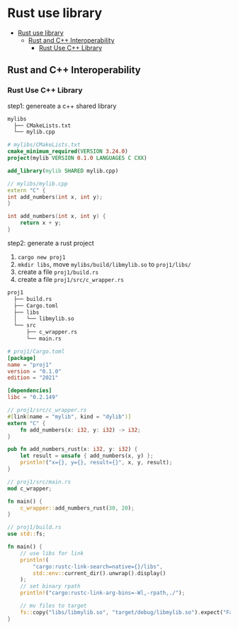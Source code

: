 # Rust use library

- [Rust use library](#rust-use-library)
  - [Rust and C++ Interoperability](#rust-and-c-interoperability)
    - [Rust Use C++ Library](#rust-use-c-library)

## Rust and C++ Interoperability

### Rust Use C++ Library

step1: genereate a c++ shared library

```bash
mylibs
  ├── CMakeLists.txt
  └── mylib.cpp
```

```cmake
# mylibs/CMakeLists.txt
cmake_minimum_required(VERSION 3.24.0)
project(mylib VERSION 0.1.0 LANGUAGES C CXX)

add_library(mylib SHARED mylib.cpp)
```

```cpp
// mylibs/mylib.cpp
extern "C" {
int add_numbers(int x, int y);
}

int add_numbers(int x, int y) {
    return x + y;
}
```

step2: generate a rust project
1. `cargo new proj1`
1. `mkdir libs`, move `mylibs/build/libmylib.so` to `proj1/libs/`
1. create a file `proj1/build.rs`
2. create a file `proj1/src/c_wrapper.rs`

```bash
proj1
  ├── build.rs
  ├── Cargo.toml
  ├── libs
  │   └── libmylib.so
  └── src
      ├── c_wrapper.rs
      └── main.rs
```

```toml
# proj1/Cargo.toml
[package]
name = "proj1"
version = "0.1.0"
edition = "2021"

[dependencies]
libc = "0.2.149"
```

```rust
// proj1/src/c_wrapper.rs
#[link(name = "mylib", kind = "dylib")]
extern "C" {
    fn add_numbers(x: i32, y: i32) -> i32;
}

pub fn add_numbers_rust(x: i32, y: i32) {
    let result = unsafe { add_numbers(x, y) };
    println!("x={}, y={}, result={}", x, y, result);
}
```

```rust
// proj1/src/main.rs
mod c_wrapper;

fn main() {
    c_wrapper::add_numbers_rust(30, 20);
}
```

```rust
// proj1/build.rs
use std::fs;

fn main() {
    // use libs for link
    println!(
        "cargo:rustc-link-search=native={}/libs",
        std::env::current_dir().unwrap().display()
    );
    // set binary rpath
    println!("cargo:rustc-link-arg-bins=-Wl,-rpath,./");

    // mv files to target
    fs::copy("libs/libmylib.so", "target/debug/libmylib.so").expect("Failed to copy files");
}
```